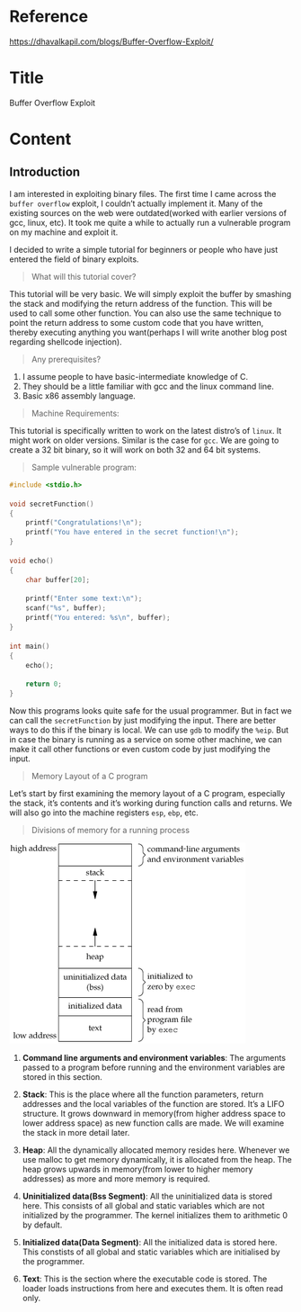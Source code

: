 # Reference

[//]: <> (文章所涉及到的技术点的链接)

https://dhavalkapil.com/blogs/Buffer-Overflow-Exploit/

<!--MD5(Buffer Overflow Exploit) = 3e3247d839bdf436cce71b176eae9c67-->

# Title

[//]: <> (题目)

Buffer Overflow Exploit

# Content

[//]: <> (内容)

## Introduction

I am interested in exploiting binary files. The first time I came across the ```buffer overflow``` exploit, I couldn’t actually implement it. Many of the existing sources on the web were outdated(worked with earlier versions of gcc, linux, etc). It took me quite a while to actually run a vulnerable program on my machine and exploit it.

I decided to write a simple tutorial for beginners or people who have just entered the field of binary exploits.

>What will this tutorial cover?

This tutorial will be very basic. We will simply exploit the buffer by smashing the stack and modifying the return address of the function. This will be used to call some other function. You can also use the same technique to point the return address to some custom code that you have written, thereby executing anything you want(perhaps I will write another blog post regarding shellcode injection).

>Any prerequisites?

1. I assume people to have basic-intermediate knowledge of C.
1. They should be a little familiar with gcc and the linux command line.
1. Basic x86 assembly language.

>Machine Requirements:

This tutorial is specifically written to work on the latest distro’s of ```linux```. It might work on older versions. Similar is the case for ```gcc```. We are going to create a 32 bit binary, so it will work on both 32 and 64 bit systems.

>Sample vulnerable program:

```C
#include <stdio.h>

void secretFunction()
{
    printf("Congratulations!\n");
    printf("You have entered in the secret function!\n");
}

void echo()
{
    char buffer[20];

    printf("Enter some text:\n");
    scanf("%s", buffer);
    printf("You entered: %s\n", buffer);    
}

int main()
{
    echo();

    return 0;
}
```

Now this programs looks quite safe for the usual programmer. But in fact we can call the  ```secretFunction``` by just modifying the input. There are better ways to do this if the binary is local. We can use ```gdb``` to modify the ```%eip```. But in case the binary is running as a service on some other machine, we can make it call other functions or even custom code by just modifying the input.

>Memory Layout of a C program

Let’s start by first examining the memory layout of a C program, especially the stack, it’s contents and it’s working during function calls and returns. We will also go into the machine registers ```esp```, ```ebp```, etc.

>Divisions of memory for a running process

![](Resource/3e3247d839bdf436cce71b176eae9c67_1.png)

1. **Command line arguments and environment variables**: The arguments passed to a program before running and the environment variables are stored in this section.

1. **Stack**: This is the place where all the function parameters, return addresses and the local variables of the function are stored. It’s a LIFO structure. It grows downward in memory(from higher address space to lower address space) as new function calls are made. We will examine the stack in more detail later.

1. **Heap**: All the dynamically allocated memory resides here. Whenever we use malloc to get memory dynamically, it is allocated from the heap. The heap grows upwards in memory(from lower to higher memory addresses) as more and more memory is required.

1. **Uninitialized data(Bss Segment)**: All the uninitialized data is stored here. This consists of all global and static variables which are not initialized by the programmer. The kernel initializes them to arithmetic 0 by default.

1. **Initialized data(Data Segment)**: All the initialized data is stored here. This constists of all global and static variables which are initialised by the programmer.

1. **Text**: This is the section where the executable code is stored. The loader loads instructions from here and executes them. It is often read only.